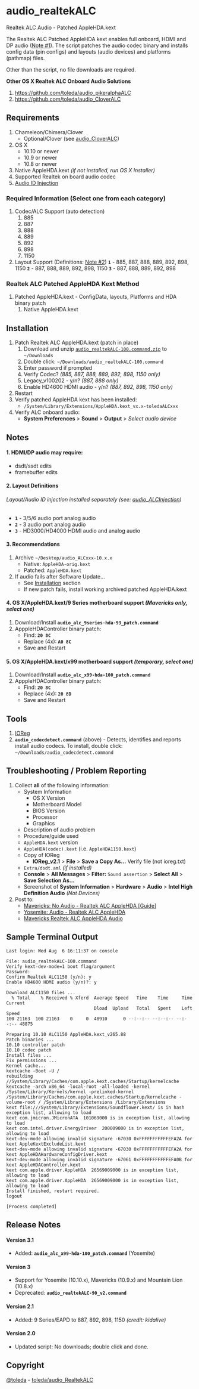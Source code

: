 # audio_realtekALC
Realtek ALC Audio - Patched AppleHDA.kext

The Realtek ALC Patched AppleHDA kext enables full onboard, HDMI and DP audio ([Note #1](#1-hdmidp-audio-may-require)).  The script patches the audio codec binary and installs config data (pin configs) and layouts (audio devices) and platforms (pathmap) files.

Other than the script, no file downloads are required.

**Other OS X Realtek ALC Onboard Audio Solutions**
1. https://github.com/toleda/audio_pikeralphaALC
2. https://github.com/toleda/audio_CloverALC

## Requirements
1. Chameleon/Chimera/Clover 
    * Optional/Clover (see [audio_CloverALC](https://github.com/toleda/audio_CloverALC))
2. OS X
    * 10.10 or newer
    * 10.9 or newer
    * 10.8 or newer
3. Native AppleHDA.kext  *(if not installed, run OS X Installer)*
4. Supported Realtek on board audio codec
5. [Audio ID Injection](https://github.com/toleda/audio_ALCinjection)

### Required Information (Select one from each category)

1. Codec/ALC Support (auto detection)
    1. 885
	2. 887
	3. 888
	4. 889
	5. 892
	6. 898
	7. 1150
2. Layout Support (Definitions: [Note #2](#2-layout-definitions))
    **`1`** - 885, 887, 888, 889, 892, 898, 1150
    **`2`** - 887, 888, 889, 892, 898, 1150
    **`3`** - 887, 888, 889, 892, 898

### Realtek ALC Patched AppleHDA Kext Method
1. Patched AppleHDA.kext - ConfigData, layouts, Platforms and HDA binary patch
	1. Native AppleHDA.kext

## Installation
1. Patch Realtek ALC AppleHDA.kext  (patch in place)
	1. Download and unzip [`audio_realtekALC-100.command.zip`](https://github.com/toleda/audio_RealtekALC/blob/master/audio_realtekALC-100.command.zip?raw=true) to `~/Downloads`
    2. Double click: `~/Downloads/audio_realtekALC-100.command`
    2. Enter password if prompted
	4. Verify Codec? *(885, 887, 888, 889, 892, 898, 1150 only)*
	5. Legacy_v100202 - y/n? *(887, 888 only)*
	6. Enable HD4600 HDMI audio - y/n? *(887, 892, 898, 1150 only)*
2. Restart
3. Verify patched AppleHDA kext has been installed:
    * `/System/Library/Extensions/AppleHDA.kext_vx.x-toledaALCxxx`
4. Verify ALC onboard audio:
    * **System Preferences** > **Sound** > **Output** > *Select audio device*

## Notes

#### 1. HDMI/DP audio may require:
* dsdt/ssdt edits
* framebuffer edits

#### 2. Layout Definitions
###### *Layout/Audio ID injection installed separately (see: [audio_ALCInjection](https://github.com/toleda/audio_ALCInjection))*
* **`1`** - 3/5/6 audio port analog audio
* **`2`** - 3 audio port analog audio
* **`3`** - HD3000/HD4000 HDMI audio and analog audio

#### 3. Recommendations
1. Archive `~/Desktop/audio_ALCxxx-10.x.x`
    * Native: `AppleHDA-orig.kext`
    * Patched: `AppleHDA.kext`
2. If audio fails after Software Update...
    * See [Installation](#installation) section
    * If new patch fails, install working archived patched AppleHDA.kext

#### 4. OS X/AppleHDA.kext/9 Series motherboard support *(Mavericks only, select one)*
1. Download/Install **`audio_alc_9series-hda-93_patch.command`**
2. ApppleHDAController binary patch:
    * Find: **`20 8C`**
    * Replace (4x): **`A0 8C`**
    * Save and Restart

#### 5. OS X/AppleHDA.kext/x99 motherboard support *(temporary, select one)*
1. Download/Install **`audio_alc_x99-hda-100_patch.command`**
2. ApppleHDAController binary patch:
    * Find: **`20 8C`**
    * Replace (4x): **`20 8D`**
    * Save and Restart

## Tools
1. [IOReg](https://github.com/toleda/audio_ALCInjection/blob/master/IORegistryExplorer_v2.1.zip?raw=true)
2. **`audio_codecdetect.command`** (above) - Detects, identifies and reports install audio codecs. To install, double click: `~/Downloads/audio_codecdetect.command`

## Troubleshooting / Problem Reporting

1. Collect **all** of the following information:
    * System Information
        - OS X Version
        - Motherboard Model
        - BIOS Version
        - Processor
        - Graphics
    * Description of audio problem
    * Procedure/guide used
    * `AppleHDA.kext` version
    * `AppleHDA(codec).kext` (i.e. `AppleHDA1150.kext`)
    * Copy of IOReg
        - **IOReg_v2.1** > **File** > **Save a Copy As...** Verify file (not ioreg.txt)
    * `Extra/dsdt.aml` *(if installed)*
    * **Console** > **All Messages** > **Filter:** `Sound assertion` > **Select All** > **Save Selection As...**
    * Screenshot of **System Information** > **Hardware** > **Audio** > **Intel High Definition Audio** *(Not Devices)*
2. Post to:
    * [Mavericks: No Audio - Realtek ALC AppleHDA [Guide]](http://www.tonymacx86.com/audio/112461-mavericks-no-audio-realtek-alc-applehda.html)
    * [Yosemite: Audio - Realtek ALC AppleHDA](http://www.insanelymac.com/forum/topic/298819-yosemite-audio-realtek-alc-applehda/)
    * [Mavericks Realtek ALC AppleHDA Audio](http://www.insanelymac.com/forum/topic/293001-mavericks-realtek-alc-applehda-audio/)

## Sample Terminal Output
```
Last login: Wed Aug  6 16:11:37 on console
 
File: audio_realtekALC-100.command
Verify kext-dev-mode=1 boot flag/argument
Password:
Confirm Realtek ALC1150 (y/n): y
Enable HD4600 HDMI audio (y/n)?: y

Download ALC1150 files ...
  % Total    % Received % Xferd  Average Speed   Time    Time     Time  Current
                                 Dload  Upload   Total   Spent    Left  Speed
100 21163  100 21163    0     0  48910      0 --:--:-- --:--:-- --:--:-- 48875
 
Preparing 10.10 ALC1150 AppleHDA.kext_v265.88
Patch binaries ...
10.10 controller patch
10.10 codec patch
Install files ...
Fix permissions ...
Kernel cache...
kextcache -Boot -U /
rebuilding //System/Library/Caches/com.apple.kext.caches/Startup/kernelcache
kextcache -arch x86_64 -local-root -all-loaded -kernel /System/Library/Kernels/kernel -prelinked-kernel /System/Library/Caches/com.apple.kext.caches/Startup/kernelcache -volume-root / /System/Library/Extensions /Library/Extensions
kext file:///System/Library/Extensions/Soundflower.kext/ is in hash exception list, allowing to load
kext com.jmicron.JMicronATA  101069000 is in exception list, allowing to load
kext com.intel.driver.EnergyDriver  200009000 is in exception list, allowing to load
kext-dev-mode allowing invalid signature -67030 0xFFFFFFFFFFFEFA2A for kext AppleKextExcludeList.kext
kext-dev-mode allowing invalid signature -67030 0xFFFFFFFFFFFEFA2A for kext AppleHDAHardwareConfigDriver.kext
kext-dev-mode allowing invalid signature -67061 0xFFFFFFFFFFFEFA0B for kext AppleHDAController.kext
kext com.apple.driver.AppleHDA  26569009000 is in exception list, allowing to load
kext com.apple.driver.AppleHDA  26569009000 is in exception list, allowing to load
Install finished, restart required.
logout

[Process completed]
```

## Release Notes

#### Version 3.1
* Added: **`audio_alc_x99-hda-100_patch.command`** (Yosemite)

#### Version 3
* Support for Yosemite (10.10.x), Mavericks (10.9.x) and Mountain Lion (10.8.x)
* Deprecated: **`audio_realtekALC-90_v2.command`**

#### Version 2.1
* Added: 9 Series/EAPD to 887, 892, 898, 1150 *(credit: kidalive)*
#### Version 2.0
* Updated script: No downloads; double click and done.

## Copyright
[@toleda](https://github.com/toleda) - [toleda/audio_RealtekALC](https://github.com/toleda/audio_RealtekALC)
